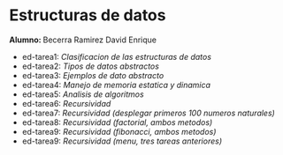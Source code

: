<h1>Estructuras de datos</h1>
<b>Alumno: </b>Becerra Ramirez David Enrique
<ul>
<li b>ed-tarea1: </b> <i> Clasificacion de las estructuras de datos</i>
<li b>ed-tarea2: </b> <i> Tipos de datos abstractos</i>
<li b>ed-tarea3: </b> <i> Ejemplos de dato abstracto</i>
<li b>ed-tarea4: </b> <i> Manejo de memoria estatica y dinamica</i>
<li b>ed-tarea5: </b> <i> Analisis de algoritmos</i>
<li b>ed-tarea6: </b> <i> Recursividad</i>
<li b>ed-tarea7: </b> <i> Recursividad (desplegar primeros 100 numeros naturales)</i>
<li b>ed-tarea8: </b> <i> Recursividad (factorial, ambos metodos)</i>
<li b>ed-tarea9: </b> <i> Recursividad (fibonacci, ambos metodos)</i>
<li b>ed-tarea9: </b> <i> Recursividad (menu, tres tareas anteriores)</i>
</ul>
